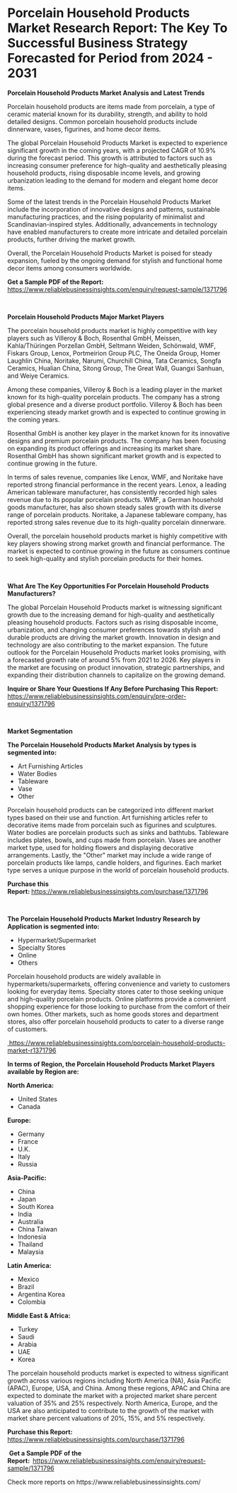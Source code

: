 <p><h1>Porcelain Household Products Market Research Report: The Key To Successful Business Strategy Forecasted for Period from 2024 - 2031</h1></p><p><strong>Porcelain Household Products Market Analysis and Latest Trends</strong></p>
<p><p>Porcelain household products are items made from porcelain, a type of ceramic material known for its durability, strength, and ability to hold detailed designs. Common porcelain household products include dinnerware, vases, figurines, and home decor items.</p><p>The global Porcelain Household Products Market is expected to experience significant growth in the coming years, with a projected CAGR of 10.9% during the forecast period. This growth is attributed to factors such as increasing consumer preference for high-quality and aesthetically pleasing household products, rising disposable income levels, and growing urbanization leading to the demand for modern and elegant home decor items.</p><p>Some of the latest trends in the Porcelain Household Products Market include the incorporation of innovative designs and patterns, sustainable manufacturing practices, and the rising popularity of minimalist and Scandinavian-inspired styles. Additionally, advancements in technology have enabled manufacturers to create more intricate and detailed porcelain products, further driving the market growth.</p><p>Overall, the Porcelain Household Products Market is poised for steady expansion, fueled by the ongoing demand for stylish and functional home decor items among consumers worldwide.</p></p>
<p><strong>Get a Sample PDF of the Report:&nbsp;</strong> <a href="https://www.reliablebusinessinsights.com/enquiry/request-sample/1371796">https://www.reliablebusinessinsights.com/enquiry/request-sample/1371796</a></p>
<p>&nbsp;</p>
<p><strong>Porcelain Household Products Major Market Players</strong></p>
<p><p>The porcelain household products market is highly competitive with key players such as Villeroy & Boch, Rosenthal GmbH, Meissen, Kahla/Thüringen Porzellan GmbH, Seltmann Weiden, Schönwald, WMF, Fiskars Group, Lenox, Portmeirion Group PLC, The Oneida Group, Homer Laughlin China, Noritake, Narumi, Churchill China, Tata Ceramics, Songfa Ceramics, Hualian China, Sitong Group, The Great Wall, Guangxi Sanhuan, and Weiye Ceramics.</p><p>Among these companies, Villeroy & Boch is a leading player in the market known for its high-quality porcelain products. The company has a strong global presence and a diverse product portfolio. Villeroy & Boch has been experiencing steady market growth and is expected to continue growing in the coming years.</p><p>Rosenthal GmbH is another key player in the market known for its innovative designs and premium porcelain products. The company has been focusing on expanding its product offerings and increasing its market share. Rosenthal GmbH has shown significant market growth and is expected to continue growing in the future.</p><p>In terms of sales revenue, companies like Lenox, WMF, and Noritake have reported strong financial performance in the recent years. Lenox, a leading American tableware manufacturer, has consistently recorded high sales revenue due to its popular porcelain products. WMF, a German household goods manufacturer, has also shown steady sales growth with its diverse range of porcelain products. Noritake, a Japanese tableware company, has reported strong sales revenue due to its high-quality porcelain dinnerware.</p><p>Overall, the porcelain household products market is highly competitive with key players showing strong market growth and financial performance. The market is expected to continue growing in the future as consumers continue to seek high-quality and stylish porcelain products for their homes.</p></p>
<p>&nbsp;</p>
<p><strong>What Are The Key Opportunities For Porcelain Household Products Manufacturers?</strong></p>
<p><p>The global Porcelain Household Products market is witnessing significant growth due to the increasing demand for high-quality and aesthetically pleasing household products. Factors such as rising disposable income, urbanization, and changing consumer preferences towards stylish and durable products are driving the market growth. Innovation in design and technology are also contributing to the market expansion. The future outlook for the Porcelain Household Products market looks promising, with a forecasted growth rate of around 5% from 2021 to 2026. Key players in the market are focusing on product innovation, strategic partnerships, and expanding their distribution channels to capitalize on the growing demand.</p></p>
<p><strong>Inquire or Share Your Questions If Any Before Purchasing This Report:</strong> <a href="https://www.reliablebusinessinsights.com/enquiry/pre-order-enquiry/1371796">https://www.reliablebusinessinsights.com/enquiry/pre-order-enquiry/1371796</a></p>
<p>&nbsp;</p>
<p><strong>Market Segmentation</strong></p>
<p><strong>The Porcelain Household Products Market Analysis by types is segmented into:</strong></p>
<p><ul><li>Art Furnishing Articles</li><li>Water Bodies</li><li>Tableware</li><li>Vase</li><li>Other</li></ul></p>
<p><p>Porcelain household products can be categorized into different market types based on their use and function. Art furnishing articles refer to decorative items made from porcelain such as figurines and sculptures. Water bodies are porcelain products such as sinks and bathtubs. Tableware includes plates, bowls, and cups made from porcelain. Vases are another market type, used for holding flowers and displaying decorative arrangements. Lastly, the "Other" market may include a wide range of porcelain products like lamps, candle holders, and figurines. Each market type serves a unique purpose in the world of porcelain household products.</p></p>
<p><strong>Purchase this Report:&nbsp;</strong><a href="https://www.reliablebusinessinsights.com/purchase/1371796">https://www.reliablebusinessinsights.com/purchase/1371796</a></p>
<p>&nbsp;</p>
<p><strong>The Porcelain Household Products Market Industry Research by Application is segmented into:</strong></p>
<p><ul><li>Hypermarket/Supermarket</li><li>Specialty Stores</li><li>Online</li><li>Others</li></ul></p>
<p><p>Porcelain household products are widely available in hypermarkets/supermarkets, offering convenience and variety to customers looking for everyday items. Specialty stores cater to those seeking unique and high-quality porcelain products. Online platforms provide a convenient shopping experience for those looking to purchase from the comfort of their own homes. Other markets, such as home goods stores and department stores, also offer porcelain household products to cater to a diverse range of customers.</p></p>
<p><a href="https://www.reliablebusinessinsights.com/porcelain-household-products-market-r1371796">&nbsp;https://www.reliablebusinessinsights.com/porcelain-household-products-market-r1371796</a></p>
<p><strong>In terms of Region, the Porcelain Household Products Market Players available by Region are:</strong></p>
<p>
    <p> <strong> North America: </strong>
        <ul>
            <li>United States</li>
            <li>Canada</li>
        </ul>
        </p> 
    <p> <strong> Europe: </strong>
        <ul>
            <li>Germany</li>
            <li>France</li>
            <li>U.K.</li>
            <li>Italy</li>
            <li>Russia</li>
        </ul>
        </p> 
    <p> <strong> Asia-Pacific: </strong>
        <ul>
            <li>China</li>
            <li>Japan</li>
            <li>South Korea</li>
            <li>India</li>
            <li>Australia</li>
            <li>China Taiwan</li>
            <li>Indonesia</li>
            <li>Thailand</li>
            <li>Malaysia</li>
        </ul>
        </p> 
    <p> <strong> Latin America: </strong>
        <ul>
            <li>Mexico</li>
            <li>Brazil</li>
            <li>Argentina Korea</li>
            <li>Colombia</li>
        </ul>
        </p> 
    <p> <strong> Middle East & Africa: </strong>
        <ul>
            <li>Turkey</li>
            <li>Saudi</li>
            <li>Arabia</li>
            <li>UAE</li>
            <li>Korea</li>
        </ul>
    </p>
    </p>
<p><p>The porcelain household products market is expected to witness significant growth across various regions including North America (NA), Asia Pacific (APAC), Europe, USA, and China. Among these regions, APAC and China are expected to dominate the market with a projected market share percent valuation of 35% and 25% respectively. North America, Europe, and the USA are also anticipated to contribute to the growth of the market with market share percent valuations of 20%, 15%, and 5% respectively.</p></p>
<p><strong>Purchase this Report: </strong><a href="https://www.reliablebusinessinsights.com/purchase/1371796">https://www.reliablebusinessinsights.com/purchase/1371796</a></p>
<p>&nbsp;<strong>Get a Sample PDF of the Report:&nbsp;&nbsp;</strong><a href="https://www.reliablebusinessinsights.com/enquiry/request-sample/1371796">https://www.reliablebusinessinsights.com/enquiry/request-sample/1371796</a></p>
<p><strong></strong></p>
<p>Check more reports on https://www.reliablebusinessinsights.com/</p>